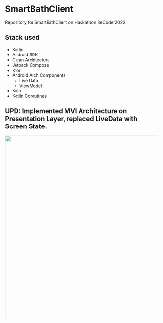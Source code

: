 # SmartBathClient

Repository for SmartBathClient on Hackathon BeCoder2022

## Stack used
* Kotlin
* Android SDK
* Clean Architecture
* Jetpack Compose
* Ktor
* Android Arch Components
  * Live Data
  * ViewModel
* Koin
* Kotlin Coroutines

## UPD: Implemented MVI Architecture on Presentation Layer, replaced LiveData with Screen State.

<img src="https://user-images.githubusercontent.com/87152110/164001575-c1e4a494-9839-464a-9e90-412e5e388264.png" width = 600/>
